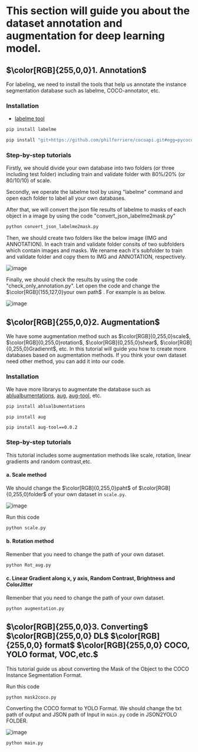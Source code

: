 # This section will guide you about the dataset annotation and augmentation for deep learning model.
## $\color[RGB]{255,0,0}1. Annotation$

For labeling, we need to install the tools that help us annotate the instance segmentation database such as labelme, COCO-annotator, etc.

### Installation 
- [labelme tool](https://github.com/wkentaro/labelme)

```python
pip install labelme
```
```python
pip install "git+https://github.com/philferriere/cocoapi.git#egg=pycocotools&subdirectory=PythonAPI"
```

### Step-by-step tutorials

Firstly, we should divide your own database into two folders (or three including test folder) including train and validate folder with 80%/20% (or 80/10/10) of scale.

Secondly, we operate the labelme tool by using "labelme" command and open each folder to label all your own databases.

After that, we will convert the json file results of labelme to masks of each object in a image by using the code "convert_json_labelme2mask.py"

```python
python convert_json_labelme2mask.py
```
Then, we should create two folders like the below image (IMG and ANNOTATION). In  each train and validate folder consits of two subfolders which contain images and masks. We rename each it's subfolder to train and validate folder and copy them to IMG and ANNOTATION, respectively. 

![image](https://github.com/ThinhPham24/PRACTICE_ON_COMPUTER_VISION/assets/58129562/97f6d61a-354f-4055-8375-d72dbc06894b)

Finally, we should check the results by using the code "check_only_annotation.py". Let open the code and change the $\color[RGB]{155,127,0}your own path$ . For example is as below.

![image](https://github.com/ThinhPham24/PRACTICE_ON_COMPUTER_VISION/assets/58129562/2ff2b1ce-453b-4efb-9450-f05bafc71a8d)

## $\color[RGB]{255,0,0}2. Augmentation$

We have some augmentation method such as $\color[RGB]{0,255,0}scale$, $\color[RGB]{0,255,0}rotation$, $\color[RGB]{0,255,0}shear$, $\color[RGB]{0,255,0}Gradiennt$, etc. In this tutorial will guide you how to create more databases based on augmentation methods. If you think your own dataset need other method, you can add it into our code.

### Installation
We have  more librarys to augmentate the database such as [ablualbumentations](https://github.com/albumentations-team/albumentations), [aug](https://github.com/tgilewicz/aug), [aug-tool](https://pypi.org/project/aug-tool/0.0.2/), etc.

```python
pip install ablualbumentations
```
```
pip install aug
```
```
pip install aug-tool==0.0.2
```

### Step-by-step tutorials

This tutorial includes some augmentation methods like scale, rotation, linear gradients and random contrast,etc.

#### a. Scale method

We should change the $\color[RGB]{0,255,0}paht$  of $\color[RGB]{0,255,0}folder$ of your own dataset in ```scale.py```.

![image](https://github.com/ThinhPham24/PRACTICE_ON_COMPUTER_VISION/assets/58129562/99d026e8-93e2-4d69-acf2-0711385b8de8)

Run this code

```python
python scale.py
```

#### b. Rotation method

Remenber that you need to change the path of your own dataset.

```python
python Rot_aug.py
```

#### c. Linear Gradient along x, y axis, Random Contrast, Brightness and ColorJitter

Remenber that you need to change the path of your own dataset.

```python
python augmentation.py
```

## $\color[RGB]{255,0,0}3. Converting$ $\color[RGB]{255,0,0} DL$ $\color[RGB]{255,0,0} format$ $\color[RGB]{255,0,0} COCO, YOLO format, VOC,etc.$

This tutorial guide us about converting the Mask of the Object to the COCO Instance Segmentation Format.

Run this code

```python
python mask2coco.py
```

Converting the COCO format to YOLO Format. We should change the txt path of output and JSON path of Input in ```main.py``` code in JSON2YOLO FOLDER.

![image](https://github.com/ThinhPham24/PRACTICE_ON_COMPUTER_VISION/assets/58129562/5d0e5cca-8e93-4ae2-81b7-f6fbad03ad97)


```python
python main.py
```



